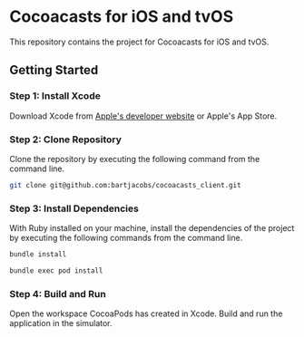 # Cocoacasts for iOS and tvOS

This repository contains the project for Cocoacasts for iOS and tvOS.

## Getting Started

### Step 1: Install Xcode

Download Xcode from [Apple's developer website](https://developer.apple.com/xcode/) or Apple's App Store.

### Step 2: Clone Repository

Clone the repository by executing the following command from the command line.

```bash
git clone git@github.com:bartjacobs/cocoacasts_client.git
```

### Step 3: Install Dependencies

With Ruby installed on your machine, install the dependencies of the project by executing the following commands from the command line.

```bash
bundle install
```

```bash
bundle exec pod install
```

### Step 4: Build and Run

Open the workspace CocoaPods has created in Xcode. Build and run the application in the simulator.
